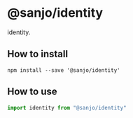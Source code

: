 # @sanjo/identity

identity.

## How to install

```
npm install --save '@sanjo/identity'
```

## How to use

```js
import identity from "@sanjo/identity"
```
